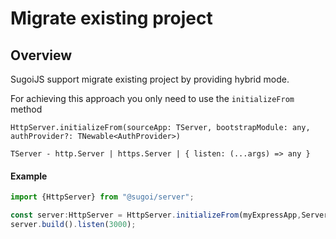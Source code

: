 # Migrate existing project

## Overview

SugoiJS support migrate existing project by providing hybrid mode.

For achieving this approach you only need to use the `initializeFrom` method

`HttpServer.initializeFrom(sourceApp: TServer, bootstrapModule: any, authProvider?: TNewable<AuthProvider>)`

`TServer - http.Server | https.Server | { listen: (...args) => any }`

#### Example

```typescript
import {HttpServer} from "@sugoi/server";

const server:HttpServer = HttpServer.initializeFrom(myExpressApp,ServerModule);
server.build().listen(3000);
```

### 

